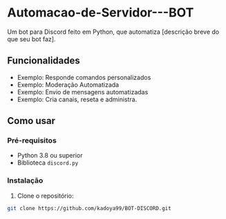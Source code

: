 # Automacao-de-Servidor---BOT

Um bot para Discord feito em Python, que automatiza [descrição breve do que seu bot faz].

## Funcionalidades

- Exemplo: Responde comandos personalizados
- Exemplo: Moderação Automatizada 
- Exemplo: Envio de mensagens automatizadas
- Exemplo: Cria canais, reseta e administra. 

## Como usar

### Pré-requisitos

- Python 3.8 ou superior
- Biblioteca `discord.py`

### Instalação

1. Clone o repositório:
```bash
git clone https://github.com/kadoya99/BOT-DISCORD.git
